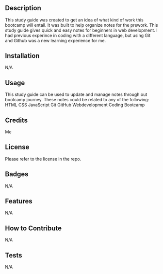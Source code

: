 # <Bootcamp-Prework-Study-Guide>

## Description

This study guide was created to get an idea of what kind of work this bootcamp will entail. 
It was built to help organize notes for the prework.
This study guide gives quick and easy notes for beginners in web development.
I had previous experince in coding with a different language, but using Git and Github was a new learning experience for me.


## Installation

N/A

## Usage

This study guide can be used to update and manage notes through out bootcamp journey.
These notes could be related to any of the following:
HTML
CSS
JavaScript
Git
GitHub
Webdevelopment
Coding Bootcamp

## Credits

Me

## License

Please refer to the license in the repo.

## Badges

N/A

## Features

N/A

## How to Contribute

N/A

## Tests

N/A